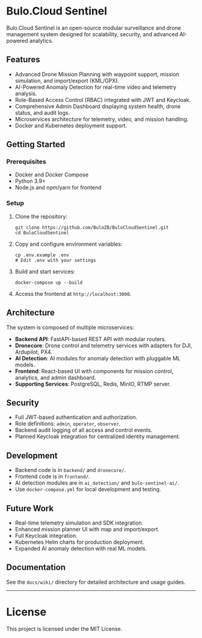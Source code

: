 # Bulo.Cloud Sentinel

Bulo.Cloud Sentinel is an open-source modular surveillance and drone management system designed for scalability, security, and advanced AI-powered analytics.

## Features

- Advanced Drone Mission Planning with waypoint support, mission simulation, and import/export (KML/GPX).
- AI-Powered Anomaly Detection for real-time video and telemetry analysis.
- Role-Based Access Control (RBAC) integrated with JWT and Keycloak.
- Comprehensive Admin Dashboard displaying system health, drone status, and audit logs.
- Microservices architecture for telemetry, video, and mission handling.
- Docker and Kubernetes deployment support.

## Getting Started

### Prerequisites

- Docker and Docker Compose
- Python 3.9+
- Node.js and npm/yarn for frontend

### Setup

1. Clone the repository:
   ```
   git clone https://github.com/BuloZB/BuloCloudSentinel.git
   cd BuloCloudSentinel
   ```

2. Copy and configure environment variables:
   ```
   cp .env.example .env
   # Edit .env with your settings
   ```

3. Build and start services:
   ```
   docker-compose up --build
   ```

4. Access the frontend at `http://localhost:3000`.

## Architecture

The system is composed of multiple microservices:

- **Backend API**: FastAPI-based REST API with modular routers.
- **Dronecore**: Drone control and telemetry services with adapters for DJI, Ardupilot, PX4.
- **AI Detection**: AI modules for anomaly detection with pluggable ML models.
- **Frontend**: React-based UI with components for mission control, analytics, and admin dashboard.
- **Supporting Services**: PostgreSQL, Redis, MinIO, RTMP server.

## Security

- Full JWT-based authentication and authorization.
- Role definitions: `admin`, `operator`, `observer`.
- Backend audit logging of all access and control events.
- Planned Keycloak integration for centralized identity management.

## Development

- Backend code is in `backend/` and `dronecore/`.
- Frontend code is in `frontend/`.
- AI detection modules are in `ai_detection/` and `bulo-sentinel-ai/`.
- Use `docker-compose.yml` for local development and testing.

## Future Work

- Real-time telemetry simulation and SDK integration.
- Enhanced mission planner UI with map and import/export.
- Full Keycloak integration.
- Kubernetes Helm charts for production deployment.
- Expanded AI anomaly detection with real ML models.

## Documentation

See the `docs/wiki/` directory for detailed architecture and usage guides.

---

# License

This project is licensed under the MIT License.
